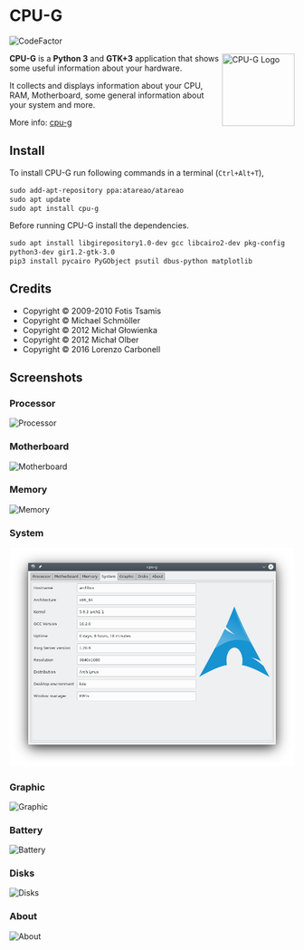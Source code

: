 # CPU-G

![CodeFactor](https://www.codefactor.io/repository/github/signalr/signalr/badge?style=plastic)

<img src="./data/icons/cpu-g.png" align="right"
     title="CPU-G Logo" width="128" height="128">


**CPU-G** is a **Python 3** and **GTK+3** application that shows some useful information about your hardware.

It collects and displays information about your CPU, RAM, Motherboard, some general information about your system and more.

More info: [cpu-g](https://www.atareao.es/aplicacion/cpu-g-donde-ver-hardware-instalado/)

## Install

To install CPU-G run following commands in a terminal (`Ctrl+Alt+T`),

```
sudo add-apt-repository ppa:atareao/atareao
sudo apt update
sudo apt install cpu-g
```

Before running CPU-G install the dependencies.

```
sudo apt install libgirepository1.0-dev gcc libcairo2-dev pkg-config python3-dev gir1.2-gtk-3.0
pip3 install pycairo PyGObject psutil dbus-python matplotlib
```

## Credits

* Copyright © 2009-2010 Fotis Tsamis
* Copyright © Michael Schmöller
* Copyright © 2012 Michał Głowienka
* Copyright © 2012 Michał Olber
* Copyright © 2016 Lorenzo Carbonell

## Screenshots

### Processor

![Processor](./screenshots/cpu-g-processor.png)

### Motherboard

![Motherboard](./screenshots/cpu-g-motherboard.png)

### Memory

![Memory](./screenshots/cpu-g-memory.png)

### System

![System](./screenshots/cpu-g-system.png)

### Graphic

![Graphic](./screenshots/cpu-g-graphic.png)

### Battery

![Battery](./screenshots/cpu-g-battery.png)

### Disks

![Disks](./screenshots/cpu-g-disks.png)

### About

![About](./screenshots/cpu-g-about.png)
